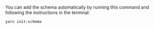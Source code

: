 You can add the schema automatically by running this command and following the instructions in the terminal:

```bash
yarn init:schema
```
